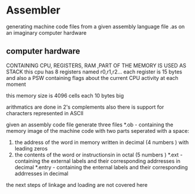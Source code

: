 # Assembler
generating machine code files from a given assembly language file .as on an imaginary computer hardware

## computer hardware

CONTAINING CPU, REGISTERS, RAM ,PART OF THE MEMORY IS USED AS STACK
this cpu has 8 registers named r0,r1,r2... each register is 15 bytes and also a PSW containing flags about the current CPU activity at each moment

this memory size is 4096 cells each 10 bytes big

arithmatics are done in 2's complements also there is support for characters represented in ASCII

given an assembly code file generate three files
*.ob - containing the memory image of the machine code with two parts seperated with a space: 
 1. the address of the word in memory written in decimal (4 numbers ) with leading zeros 
 1. the contents of the word or instructionsin in octal (5 numbers ) 
*.ext - containing the external labels and their corresponding addrresses in decimal 
*.entry - containing the enternal labels and their corresponding addrresses in decimal

the next steps of linkage and loading are not covered here
